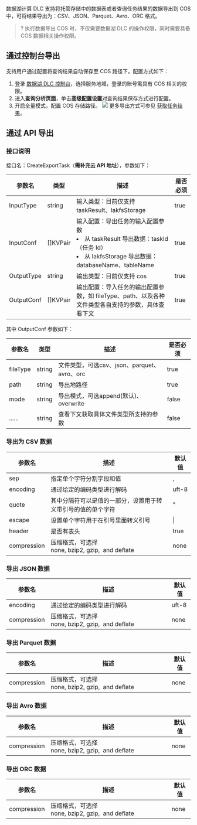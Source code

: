 数据湖计算 DLC 支持将托管存储中的数据表或者查询任务结果的数据导出到 COS中，可将结果导出为：CSV、JSON、Parquet、Avro、ORC 格式。
>? 执行数据导出 COS 时，不仅需要数据湖 DLC 的操作权限，同时需要具备 COS 数据相关操作权限。


## 通过控制台导出
支持用户通过配置将查询结果自动保存至 COS 路径下，配置方式如下：
1. 登录 [数据湖 DLC 控制台](https://console.cloud.tencent.com/dlc)，选择服务地域，登录的账号需具有 COS 相关的权限。
2. 进入**查询分析页面**，单击**高级配置设置**对查询结果保存方式进行配置。
3. 开启全量模式，配置 COS 存储路径。
![](https://qcloudimg.tencent-cloud.cn/raw/a088d81e03c4888ae68390acb155f7bd.png)
更多导出方式可参见 [获取任务结果](https://cloud.tencent.com/document/product/1342/61872)。

## 通过 API 导出
### 接口说明
接口名：CreateExportTask（**需补充云 API 地址**），参数如下：
<table>
<thead>
<tr>
<th >参数名</th>
<th >类型</th>
<th >描述</th>
<th >是否必须</th>
</tr>
</thead>
<tbody>
<tr>
<td>InputType</td>
<td>string</td>
<td>	输入类型：目前仅支持 taskResult、lakfsStorage	</td>
<td>true</td>
</tr>
<tr>
<td>InputConf</td>
<td>[]KVPair</td>
<td>输入配置：导出任务的输入配置参数
<li>从 taskResult 导出数据：taskId（任务 Id）</li>
<li>从 lakfsStorage 导出数据：databaseName、tableName	</li>
</td>
<td>true</td>
</tr>
<tr>
<td>OutputType</td>
<td>string</td>
<td>输出类型：目前仅支持 cos	</td>
<td>true</td>
</tr>
<tr>
<td>OutputConf</td>
<td>	[]KVPair</td>
<td>输出配置：导入任务的输出配置参数，如 fileType、path、以及各种文件类型各自支持的参数，具体查看下文	</td>
<td>true</td>
</tr>
</tbody>
</table>

其中 OutputConf 参数如下：
			
| 参数名 | 类型 | 描述 |  是否必须 |
|---------|---------|---------| ---------|
| fileType| 	string	| 文件类型，可选csv、json、parquet、avro、orc	| true| 
| path	| string	| 导出地路径	| true| 
| mode	| string	| 导出模式，可选append(默认)、overwrite	| false| 
| ......	| string	| 查看下文获取具体文件类型所支持的参数	| false| 

### 导出为 CSV 数据

| 参数名 | 描述 | 默认值 |
|---------|---------|---------|
| sep | 指定单个字符分割字段和值 | , |
| encoding	| 通过给定的编码类型进行解码	| uft-8| 
| quote	| 其中分隔符可以是值的一部分，设置用于转义带引号的值的单个字符	| "| 
| escape	| 设置单个字符用于在引号里面转义引号	| \| 
| header	| 是否有表头	| true| 
| compression	| 压缩格式，可选择 none, bzip2, gzip,  and deflate	| none| 

### 导出 JSON 数据

| 参数名 | 描述 | 默认值 |
|---------|---------|---------|
| encoding	| 通过给定的编码类型进行解码	| uft-8| 
| compression	| 压缩格式，可选择 none, bzip2, gzip,  and deflate	| none| 


### 导出 Parquet 数据

| 参数名 | 描述 | 默认值 |
|---------|---------|---------|
| compression	| 压缩格式，可选择 none, bzip2, gzip,  and deflate	| none| 

### 导出 Avro 数据

| 参数名 | 描述 | 默认值 |
|---------|---------|---------|
| compression	| 压缩格式，可选择 none, bzip2, gzip,  and deflate	| none| 

### 导出 ORC 数据

| 参数名 | 描述 | 默认值 |
|---------|---------|---------|
| compression	| 压缩格式，可选择 none, bzip2, gzip,  and deflate	| none| 
